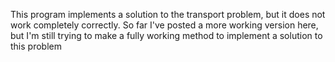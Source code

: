 This program implements a solution to the transport problem, but it does not work completely correctly. So far I've posted a more working version here, but I'm still trying to make a fully working method to implement a solution to this problem
